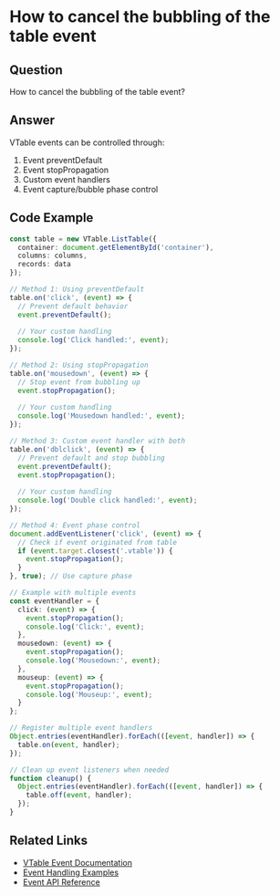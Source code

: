 # How to cancel the bubbling of the table event

## Question

How to cancel the bubbling of the table event?

## Answer

VTable events can be controlled through:
1. Event preventDefault
2. Event stopPropagation
3. Custom event handlers
4. Event capture/bubble phase control

## Code Example

```typescript
const table = new VTable.ListTable({
  container: document.getElementById('container'),
  columns: columns,
  records: data
});

// Method 1: Using preventDefault
table.on('click', (event) => {
  // Prevent default behavior
  event.preventDefault();
  
  // Your custom handling
  console.log('Click handled:', event);
});

// Method 2: Using stopPropagation
table.on('mousedown', (event) => {
  // Stop event from bubbling up
  event.stopPropagation();
  
  // Your custom handling
  console.log('Mousedown handled:', event);
});

// Method 3: Custom event handler with both
table.on('dblclick', (event) => {
  // Prevent default and stop bubbling
  event.preventDefault();
  event.stopPropagation();
  
  // Your custom handling
  console.log('Double click handled:', event);
});

// Method 4: Event phase control
document.addEventListener('click', (event) => {
  // Check if event originated from table
  if (event.target.closest('.vtable')) {
    event.stopPropagation();
  }
}, true); // Use capture phase

// Example with multiple events
const eventHandler = {
  click: (event) => {
    event.stopPropagation();
    console.log('Click:', event);
  },
  mousedown: (event) => {
    event.stopPropagation();
    console.log('Mousedown:', event);
  },
  mouseup: (event) => {
    event.stopPropagation();
    console.log('Mouseup:', event);
  }
};

// Register multiple event handlers
Object.entries(eventHandler).forEach(([event, handler]) => {
  table.on(event, handler);
});

// Clean up event listeners when needed
function cleanup() {
  Object.entries(eventHandler).forEach(([event, handler]) => {
    table.off(event, handler);
  });
}
```

## Related Links

- [VTable Event Documentation](https://visactor.io/vtable/guide/basic_concept/events)
- [Event Handling Examples](https://visactor.io/vtable/examples/interaction/events)
- [Event API Reference](https://visactor.io/vtable/api/events)